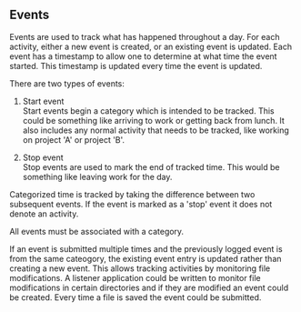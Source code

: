 Events
------
Events are used to track what has happened throughout a day. For each activity, either a new event
is created, or an existing event is updated. Each event has a timestamp to allow one to determine
at what time the event started. This timestamp is updated every time the event is updated.

There are two types of events:

1. Start event  
Start events begin a category which is intended to be tracked. This could be something
like arriving to work or getting back from lunch. It also includes any normal activity
that needs to be tracked, like working on project 'A' or project 'B'.

2. Stop event  
Stop events are used to mark the end of tracked time. This would be something like leaving
work for the day.

Categorized time is tracked by taking the difference between two subsequent events. If the
event is marked as a 'stop' event it does not denote an activity.

All events must be associated with a category.

If an event is submitted multiple times and the previously logged event is from the same
cateogory, the existing event entry is updated rather than creating a new event. This allows
tracking activities by monitoring file modifications. A listener application could be written
to monitor file modifications in certain directories and if they are modified an event could
be created. Every time a file is saved the event could be submitted.

